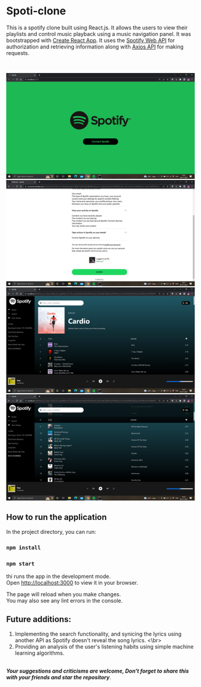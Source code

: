 # Spoti-clone

This is a spotify clone built using React.js.
It allows the users to view their playlists and control music playback using a music navigation panel.
It was bootstrapped with [Create React App](https://github.com/facebook/create-react-app). It uses the [Spotify Web API](https://developer.spotify.com/documentation/web-api/) for authorization and retrieving information along with [Axios API](https://axios-http.com/docs/intro) for making requests.

</br>

![Icon](/images/login.png)</br>
![Icon](/images/authorize.png)</br>
![Icon](/images/inapp1.png)</br>
![Icon](/images/inapp2.png)</br>

## How to run the application

In the project directory, you can run:
### `npm install`
### `npm start`

thi runs the app in the development mode.\
Open [http://localhost:3000](http://localhost:3000) to view it in your browser.

The page will reload when you make changes.\
You may also see any lint errors in the console.

## Future additions:
1) Implementing the search functionality, and synicing the lyrics using another API as Spotify doesn't reveal the song lyrics.
<\br>
2) Providing an analysis of the user's listening habits using simple machine learning algorithms.

</br>
<strong><em>Your suggestions and criticisms are welcome, Don't forget to share this with your friends and star the repository</em></strong>.
